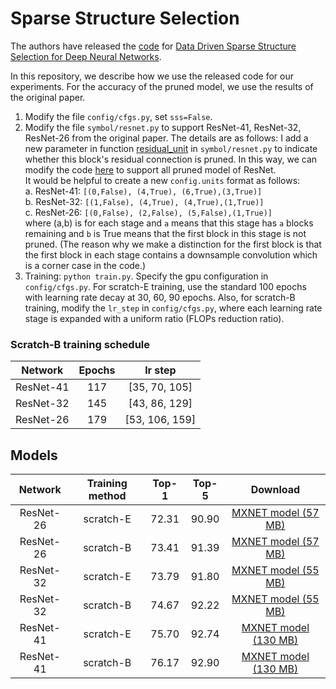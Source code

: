 # Sparse Structure Selection
The authors have released the [code](https://github.com/TuSimple/sparse-structure-selection) for [Data Driven Sparse Structure Selection for Deep Neural Networks](http://openaccess.thecvf.com/content_ECCV_2018/papers/Zehao_Huang_Data-Driven_Sparse_Structure_ECCV_2018_paper.pdf).

In this repository, we describe how we use the released code for our experiments. For the accuracy of the pruned model, we use the results of the original paper. 

1. Modify the file `config/cfgs.py`, set `sss=False`.
2. Modify the file `symbol/resnet.py` to support ResNet-41, ResNet-32, ResNet-26 from the original paper. The details are as follows: I add a new parameter in function [residual_unit](https://github.com/TuSimple/sparse-structure-selection/blob/master/symbol/resnet.py#L10) in `symbol/resnet.py` to indicate whether this block's residual connection is pruned. In this way, we can modify the code [here](https://github.com/TuSimple/sparse-structure-selection/blob/master/symbol/resnet.py#L10) to support all pruned model of ResNet.  
It would be helpful to create a new `config.units` format as follows:  
    a. ResNet-41:  `[(0,False), (4,True), (6,True),(3,True)]`  
    b. ResNet-32:  `[(1,False), (4,True), (4,True),(1,True)]`  
    c. ResNet-26:  `[(0,False), (2,False), (5,False),(1,True)]`  
where (a,b) is for each stage and `a` means that this stage has `a` blocks remaining and `b` is True means that the first block in this stage is not pruned. (The reason why we make a distinction for the first block is that the first block in each stage contains a downsample convolution which is a corner case in the code.)  
3. Training: `python train.py`. Specify the gpu configuration in `config/cfgs.py`. For scratch-E training, use the standard 100 epochs with learning rate decay at 30, 60, 90 epochs. Also, for scratch-B training, modify the `lr_step` in `config/cfgs.py`, where each learning rate stage is expanded with a uniform ratio (FLOPs reduction ratio).
### Scratch-B training schedule
Network|Epochs|lr step|
:---:|:---:|:---:|
ResNet-41|117| [35, 70, 105]
ResNet-32|145| [43, 86, 129]
ResNet-26|179| [53, 106, 159]

## Models
Network|Training method|Top-1|Top-5|Download
:---:|:---:|:---:|:---:|:---:
ResNet-26|scratch-E| 72.31| 90.90| [MXNET model (57 MB)](https://drive.google.com/open?id=1wWPu5EGyT9lzKpYhqG2_1emdE59ctmvb)
ResNet-26|scratch-B| 73.41| 91.39| [MXNET model (57 MB)](https://drive.google.com/open?id=1lC5TXPtz_9Py3yeOA_MGXvXwBiL6wdYS)
ResNet-32|scratch-E| 73.79| 91.80| [MXNET model (55 MB)](https://drive.google.com/open?id=1h8iwPIT8z3h8ETFGP740FeEgYfxteLqU)
ResNet-32|scratch-B| 74.67| 92.22| [MXNET model (55 MB)](https://drive.google.com/open?id=1ud-K1p_g7ltD3MTJqiqkFgpLJeN_yAVB)
ResNet-41|scratch-E| 75.70| 92.74| [MXNET model (130 MB)](https://drive.google.com/open?id=1DgaqzjMqiFZz1vftKSw8yESCrrp6R6QV)
ResNet-41|scratch-B| 76.17| 92.90| [MXNET model (130 MB)](https://drive.google.com/open?id=1DgaqzjMqiFZz1vftKSw8yESCrrp6R6QV)
